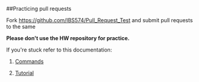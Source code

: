 ##Practicing pull requests

Fork https://github.com/IBS574/Pull_Request_Test and submit pull requests to the same

**Please don't use the HW repository for practice.**

If you're stuck refer to this documentation:

1. [Commands](commands.md)

2. [Tutorial](tutorial.md)
